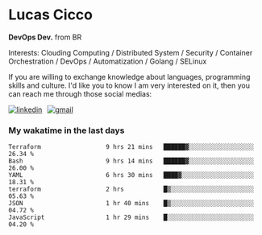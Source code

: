 # Lucas Cicco

**DevOps Dev.** from BR

Interests: Clouding Computing / Distributed System / Security / Container Orchestration / DevOps / Automatization / Golang / SELinux

If you are willing to exchange knowledge about languages, programming skills and culture. I'd like you to know I am very interested on it, then you can reach me through those social medias:

<div style="display: flex; align-items: center; gap: 10px;">
  <a href="https://www.linkedin.com/in/lucas-vitor-de-cicco" target="_blank">
    <img
      src="https://img.shields.io/badge/-LinkedIn-%230077B5?style=for-the-badge&logo=linkedin&logoColor=white"
      alt="linkedin"
      target="_blank" 
    />
  </a>
  <a href="mailto:lucasvitorx1@gmail.com">
      <img
        src="https://img.shields.io/badge/-Gmail-%23333?style=for-the-badge&logo=gmail&logoColor=white"
        alt="gmail"
        target="_blank"
      />
  </a>
</div>

### My wakatime in the last days

<!--START_SECTION:waka-->

```text
Terraform                  9 hrs 21 mins   ██████▓░░░░░░░░░░░░░░░░░░   26.34 %
Bash                       9 hrs 14 mins   ██████▓░░░░░░░░░░░░░░░░░░   26.00 %
YAML                       6 hrs 30 mins   ████▓░░░░░░░░░░░░░░░░░░░░   18.31 %
terraform                  2 hrs           █▒░░░░░░░░░░░░░░░░░░░░░░░   05.63 %
JSON                       1 hr 40 mins    █▒░░░░░░░░░░░░░░░░░░░░░░░   04.72 %
JavaScript                 1 hr 29 mins    █░░░░░░░░░░░░░░░░░░░░░░░░   04.20 %
```

<!--END_SECTION:waka-->

